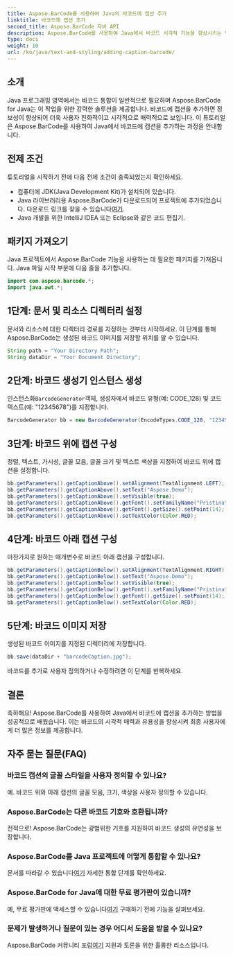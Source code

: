 ```yaml
---
title: Aspose.BarCode를 사용하여 Java의 바코드에 캡션 추가
linktitle: 바코드에 캡션 추가
second_title: Aspose.BarCode 자바 API
description: Aspose.BarCode를 사용하여 Java에서 바코드 시각적 기능을 향상시키는 방법을 알아보세요. 향상된 사용자 경험을 위해 캡션을 손쉽게 추가하세요.
type: docs
weight: 10
url: /ko/java/text-and-styling/adding-caption-barcode/
---
```


## 소개

Java 프로그래밍 영역에서는 바코드 통합이 일반적으로 필요하며 Aspose.BarCode for Java는 이 작업을 위한 강력한 솔루션을 제공합니다. 바코드에 캡션을 추가하면 정보성이 향상되어 더욱 사용자 친화적이고 시각적으로 매력적으로 보입니다. 이 튜토리얼은 Aspose.BarCode를 사용하여 Java에서 바코드에 캡션을 추가하는 과정을 안내합니다.

## 전제 조건

튜토리얼을 시작하기 전에 다음 전제 조건이 충족되었는지 확인하세요.

- 컴퓨터에 JDK(Java Development Kit)가 설치되어 있습니다.
-  Java 라이브러리용 Aspose.BarCode가 다운로드되어 프로젝트에 추가되었습니다. 다운로드 링크를 찾을 수 있습니다[여기](https://releases.aspose.com/barcode/java/).
- Java 개발을 위한 IntelliJ IDEA 또는 Eclipse와 같은 코드 편집기.

## 패키지 가져오기

Java 프로젝트에서 Aspose.BarCode 기능을 사용하는 데 필요한 패키지를 가져옵니다. Java 파일 시작 부분에 다음 줄을 추가합니다.

```java
import com.aspose.barcode.*;
import java.awt.*;
```

## 1단계: 문서 및 리소스 디렉터리 설정

문서와 리소스에 대한 디렉터리 경로를 지정하는 것부터 시작하세요. 이 단계를 통해 Aspose.BarCode는 생성된 바코드 이미지를 저장할 위치를 알 수 있습니다. 

```java
String path = "Your Directory Path";
String dataDir = "Your Document Directory";
```

## 2단계: 바코드 생성기 인스턴스 생성

 인스턴스화`BarcodeGenerator`객체, 생성자에서 바코드 유형(예: CODE_128) 및 코드 텍스트(예: "12345678")를 지정합니다.

```java
BarcodeGenerator bb = new BarcodeGenerator(EncodeTypes.CODE_128, "12345678");
```

## 3단계: 바코드 위에 캡션 구성

정렬, 텍스트, 가시성, 글꼴 모음, 글꼴 크기 및 텍스트 색상을 지정하여 바코드 위에 캡션을 설정합니다.

```java
bb.getParameters().getCaptionAbove().setAlignment(TextAlignment.LEFT);
bb.getParameters().getCaptionAbove().setText("Aspose.Demo");
bb.getParameters().getCaptionAbove().setVisible(true);
bb.getParameters().getCaptionAbove().getFont().setFamilyName("Pristina");
bb.getParameters().getCaptionAbove().getFont().getSize().setPoint(14);
bb.getParameters().getCaptionAbove().setTextColor(Color.RED);
```

## 4단계: 바코드 아래 캡션 구성

마찬가지로 원하는 매개변수로 바코드 아래 캡션을 구성합니다.

```java
bb.getParameters().getCaptionBelow().setAlignment(TextAlignment.RIGHT);
bb.getParameters().getCaptionBelow().setText("Aspose.Demo");
bb.getParameters().getCaptionBelow().setVisible(true);
bb.getParameters().getCaptionBelow().getFont().setFamilyName("Pristina");
bb.getParameters().getCaptionBelow().getFont().getSize().setPoint(14);
bb.getParameters().getCaptionBelow().setTextColor(Color.RED);
```

## 5단계: 바코드 이미지 저장

생성된 바코드 이미지를 지정된 디렉터리에 저장합니다.

```java
bb.save(dataDir + "barcodeCaption.jpg");
```

바코드를 추가로 사용자 정의하거나 수정하려면 이 단계를 반복하세요.

## 결론

축하해요! Aspose.BarCode를 사용하여 Java에서 바코드에 캡션을 추가하는 방법을 성공적으로 배웠습니다. 이는 바코드의 시각적 매력과 유용성을 향상시켜 최종 사용자에게 더 많은 정보를 제공합니다.

## 자주 묻는 질문(FAQ)

### 바코드 캡션의 글꼴 스타일을 사용자 정의할 수 있나요?
예. 바코드 위와 아래 캡션의 글꼴 모음, 크기, 색상을 사용자 정의할 수 있습니다.

### Aspose.BarCode는 다른 바코드 기호와 호환됩니까?
전적으로! Aspose.BarCode는 광범위한 기호를 지원하여 바코드 생성의 유연성을 보장합니다.

### Aspose.BarCode를 Java 프로젝트에 어떻게 통합할 수 있나요?
 문서를 따라갈 수 있습니다[여기](https://reference.aspose.com/barcode/java/) 자세한 통합 단계를 확인하세요.

### Aspose.BarCode for Java에 대한 무료 평가판이 있습니까?
 예, 무료 평가판에 액세스할 수 있습니다[여기](https://releases.aspose.com/) 구매하기 전에 기능을 살펴보세요.

### 문제가 발생하거나 질문이 있는 경우 어디서 도움을 받을 수 있나요?
 Aspose.BarCode 커뮤니티 포럼[여기](https://forum.aspose.com/c/barcode/13) 지원과 토론을 위한 훌륭한 리소스입니다.